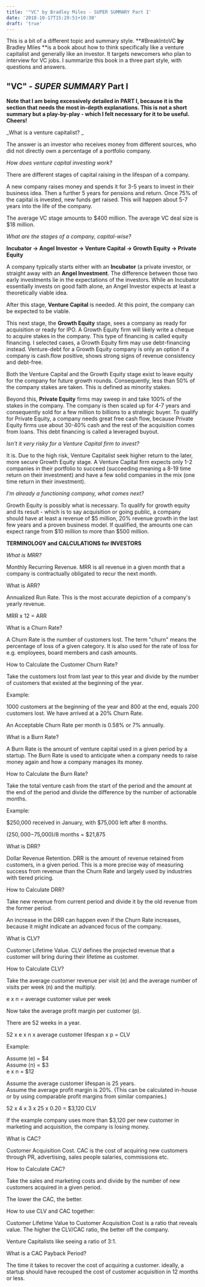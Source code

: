 ```yaml
---
title: '"VC" by Bradley Miles - SUPER SUMMARY Part I'
date: '2018-10-17T15:20:51+10:30'
draft: 'true'
---
```

This is a bit of a different topic and summary style. **\#BreakIntoVC **by** Bradley Miles **is a book about how to think specifically like a venture capitalist and generally like an investor. It targets newcomers who plan to interview for VC jobs. I summarize this book in a three part style, with questions and answers. 

## "VC" - _SUPER SUMMARY_ Part I

**Note that I am being excessively detailed in PART I, because it is the section that needs the most in-depth explanations. This is not a short summary but a play-by-play - which I felt necessary for it to be useful. Cheers!**

_What is a venture capitalist? _

The answer is an investor who receives money from different sources, who did not directly own a percentage of a portfolio company.

_How does venture capital investing work?_

There are different stages of capital raising in the lifespan of a company.

A new company raises money and spends it for 3-5 years to invest in their business idea. Then a further 5 years for pensions and return. Once 75% of the capital is invested, new funds get raised. This will happen about 5-7 years into the life of the company.

The average VC stage amounts to $400 million. The average VC deal size is $18 million.

_What are the stages of a company, capital-wise?_

**Incubator -> Angel Investor -> Venture Capital -> Growth Equity -> Private Equity**

A company typically starts either with an **Incubator** (a private investor, or straight away with an **Angel Investment**. The difference between those two early investments lie in the expectations of the investors. While an Incubator essentially invests on good faith alone, an Angel Investor expects at least a theoretically viable idea.

After this stage, **Venture Capital** is needed. At this point, the company can be expected to be viable.

This next stage, the **Growth Equity** stage, sees a company as ready for acquisition or ready for IPO. A Growth Equity firm will likely write a cheque to acquire stakes in the company. This type of financing is called equity financing. I selected cases, a Growth Equity firm may use debt-financing instead. Venture-debt for a Growth Equity company is only an option if a company is cash.flow positive, shows strong signs of revenue consistency and debt-free.

Both the Venture Capital and the Growth Equity stage exist to leave equity for the company for future growth rounds. Consequently, less than 50% of the company stakes are taken. This is defined as minority stakes.

Beyond this, **Private Equity** firms may sweep in and take 100% of the stakes in the company. The company is then scaled up for 4-7 years and consequently sold for a few million to billions to a strategic buyer. To qualify for Private Equity, a company needs great free cash flow, because Private Equity firms use about 30-40% cash and the rest  of the acquisition comes from loans. This debt financing is called a leveraged buyout.

_Isn't it very risky for a Venture Capital firm to invest?_

It is. Due to the high risk, Venture Capitalist seek higher return to the later, more secure Growth Equity stage. A Venture Capital firm expects only 1-2 companies in their portfolio to succeed (succeeding meaning a 8-19 time return on their investment) and have a few solid companies in the mix (one time return in their investment).

_I'm already a functioning company, what comes next?_

Growth Equity is possibly what is necessary. To qualify for growth equity and its result - which is to say acquisition or going public, a company should have at least a revenue of $5 million, 20% revenue growth in the last few years and a proven business model. If qualified, the amounts one can expect range from $10 million to more than $500 million.

**TERMINOLOGY and CALCULATIONS for INVESTORS**

_What is MRR?_

Monthly Recurring Revenue. MRR is all revenue in a given month that a company is contractually obligated to recur the next month.

What is ARR?

Annualized Run Rate. This is the most accurate depiction of a company's yearly revenue.

MRR x 12 = ARR

What is a Churn Rate?

A Churn Rate is the number of customers lost. The term "churn" means the percentage of loss of a given category. It is also used for the rate of loss for e.g. employees, board members and cash amounts.

How to Calculate the Customer Churn Rate?

Take the customers lost from last year to this year and divide by the number of customers that existed at the beginning of the year.

Example:

1000 customers at the beginning of the year and 800 at the end, equals 200 customers lost. We have arrived at a 20% Churn Rate.

An Acceptable Churn Rate per month is 0.58% or 7% annually.

What is a Burn Rate?

A Burn Rate is the amount of venture capital used in a given period by a startup. The Burn Rate is used to anticipate when a company needs to raise money again and how a company manages its money.

How to Calculate the Burn Rate?

Take the total venture cash from the start of the period and the amount at the end of the period and divide the difference by the number of actionable months.

Example:

$250,000 received in January, with $75,000 left after 8 months.

($250,000-$75,000)/8 months = $21,875

What is DRR?

Dollar Revenue Retention. DRR is the amount of revenue retained from customers, in a given period. This is a more precise way of measuring success from revenue than the Churn Rate and largely used by industries with tiered pricing.

How to Calculate DRR?

Take new revenue from current period and divide it by the old revenue from the former period.

An increase in the DRR can happen even if the Churn Rate increases, because it might indicate an advanced focus of the company.

What is CLV?

Customer Lifetime Value. CLV defines the projected revenue that a customer will bring during their lifetime as customer.

How to Calculate CLV?

Take the average customer revenue per visit (e) and the average number of visits per week (n) and the multiply. 

e x n = average customer value per week

Now take the average profit margin per customer (p).

There are 52 weeks in a year.

52 x e x n x average customer lifespan x p = CLV

Example:

Assume (e) = $4\
Assume (n) = $3\
e x n = $12

Assume the average customer lifespan is 25 years.\
Assume the average profit margin is 20%. (This can be calculated in-house or by using comparable profit margins from similar companies.)

52 x 4 x 3 x 25 x 0.20 = $3,120 CLV

If the example company uses more than $3,120 per new customer in marketing and acquisition, the company is losing money.

What is CAC?

Customer Acquisition Cost. CAC is the cost of acquiring new customers through PR, advertising, sales people salaries, commissions etc.

How to Calculate CAC?

Take the sales and marketing costs and divide by the number of new customers acquired in a given period.

The lower the CAC, the better.

How to use CLV and CAC together:

Customer Lifetime Value to Customer Acquisition Cost is a ratio that reveals value. The higher the CLV/CAC ratio, the better off the company.

Venture Capitalists like seeing a ratio of 3:1.

What is a CAC Payback Period?

The time it takes to recover the cost of acquiring a customer. ideally, a startup should have recouped the cost of customer acquisition in 12 months or less.
